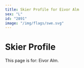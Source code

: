 ```yaml
---
title: Skier Profile for Eivor Alm
sex: "L"
id: "2891"
image: "/img/flags/swe.svg" 
---
```


# Skier Profile

This page is for: Eivor Alm.
    